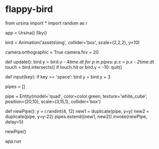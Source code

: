 # flappy-bird
from ursina import *
import random as r


app = Ursina()
Sky()

bird = Animation('assets\img',
                 collider='box',
                 scale=(2,2,2),
                 y=10)

camera.orthographic = True
camera.fov = 20

def update():
  bird.y = bird.y - 4*time.dt
  for p in pipes:
    p.x = p.x - 2*time.dt
  touch = bird.intersects()
  if touch.hit or bird.y < -10:
    quit()


def input(key):
  if key == 'space':
    bird.y = bird.y + 3

pipes = []

pipe = Entity(model='quad',
              color=color.green,
              texture='white_cube',
              position=(20,10),
              scale=(3,15,1),
              collider='box')

def newPipe():
  y = r.randint(4, 12)
  new1 = duplicate(pipe, y=y)
  new2 = duplicate(pipe, y=y-22)
  pipes.extend((new1, new2))
  invoke(newPipe, delay=5)

newPipe()

app.run
